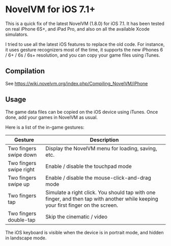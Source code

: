 # NovelVM for iOS 7.1+

This is a quick fix of the latest NovelVM (1.8.0) for iOS 7.1. It has been tested on real iPhone 6S+, and iPad Pro, and also on all the available Xcode simulators.

I tried to use all the latest iOS features to replace the old code. For instance, it uses gesture recognizers most of the time, it supports the new iPhones 6 / 6+ / 6s / 6s+ resolution, and you can copy your game files using iTunes.

## Compilation

See https://wiki.novelvm.org/index.php/Compiling_NovelVM/iPhone

## Usage

The game data files can be copied on the iOS device using iTunes. Once done, add your games in NovelVM as usual.

Here is a list of the in-game gestures:

| Gesture                 | Description                                                                                                                      |
| ----------------------- | -------------------------------------------------------------------------------------------------------------------------------- |
| Two fingers swipe down  | Display the NovelVM menu for loading, saving, etc.                                                                               |
| Two fingers swipe right | Enable / disable the touchpad mode                                                                                               |
| Two fingers swipe up    | Enable / disable the mouse-click-and-drag mode                                                                                   |
| Two fingers tap         | Simulate a right click. You should tap with one finger, and then tap with another while keeping your first finger on the screen. |
| Two fingers double-tap  | Skip the cinematic / video                                                                                                       |

The iOS keyboard is visible when the device is in portrait mode, and hidden in landscape mode.
